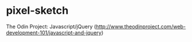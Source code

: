 # pixel-sketch
The Odin Project: Javascript/jQuery (http://www.theodinproject.com/web-development-101/javascript-and-jquery)
